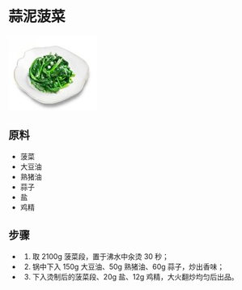 # 蒜泥菠菜

![蒜泥菠菜](/images/蒜泥菠菜.jpg)

## 原料

- 菠菜
- 大豆油
- 熟猪油
- 蒜子
- 盐
- 鸡精

## 步骤

- 1. 取 2100g 菠菜段，置于沸水中汆烫 30 秒；
- 2. 锅中下入 150g 大豆油、50g 熟猪油、60g 蒜子，炒出香味；
- 3. 下入烫制后的菠菜段、20g 盐、12g 鸡精，大火翻炒均匀后出品。
